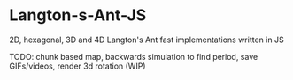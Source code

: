 # Langton-s-Ant-JS
2D, hexagonal, 3D and 4D Langton's Ant fast implementations written in JS

TODO: chunk based map, backwards simulation to find period, save GIFs/videos, render 3d rotation (WIP)